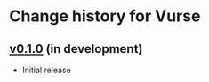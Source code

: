 # Change history for Vurse

## [v0.1.0](https://github.com/tabolario/vurse/releases/tag/v0.1.0) (in development)

* Initial release
